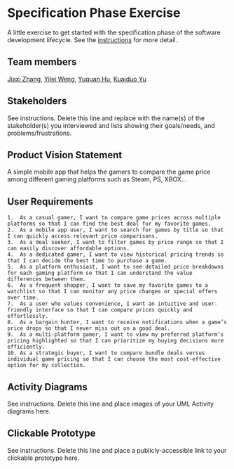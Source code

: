 # Specification Phase Exercise

A little exercise to get started with the specification phase of the software development lifecycle. See the [instructions](instructions.md) for more detail.

## Team members

[Jiaxi Zhang](https://github.com/SuQichen777),
[Yilei Weng](https://github.com/ShadderD),
[Yuquan Hu](https://github.com/N-A-E-S),
[Kuaiduo Yu](https://github.com/ky2389)

## Stakeholders

See instructions. Delete this line and replace with the name(s) of the stakeholder(s) you interviewed and lists showing their goals/needs, and problems/frustrations.

## Product Vision Statement

A simple mobile app that helps the gamers to compare the game price among different gaming platforms such as Steam, PS, XBOX...

## User Requirements

	1.	As a casual gamer, I want to compare game prices across multiple platforms so that I can find the best deal for my favorite games.
	2.	As a mobile app user, I want to search for games by title so that I can quickly access relevant price comparisons.
	3.	As a deal seeker, I want to filter games by price range so that I can easily discover affordable options.
	4.	As a dedicated gamer, I want to view historical pricing trends so that I can decide the best time to purchase a game.
	5.	As a platform enthusiast, I want to see detailed price breakdowns for each gaming platform so that I can understand the value differences between them.
	6.	As a frequent shopper, I want to save my favorite games to a watchlist so that I can monitor any price changes or special offers over time.
	7.	As a user who values convenience, I want an intuitive and user-friendly interface so that I can compare prices quickly and effortlessly.
	8.	As a bargain hunter, I want to receive notifications when a game’s price drops so that I never miss out on a good deal.
	9.	As a multi-platform gamer, I want to view my preferred platform’s pricing highlighted so that I can prioritize my buying decisions more efficiently.
	10.	As a strategic buyer, I want to compare bundle deals versus individual game pricing so that I can choose the most cost-effective option for my collection.

## Activity Diagrams

See instructions. Delete this line and place images of your UML Activity diagrams here.

## Clickable Prototype

See instructions. Delete this line and place a publicly-accessible link to your clickable prototype here.
